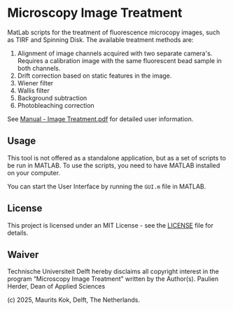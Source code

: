 # Microscopy Image Treatment
MatLab scripts for the treatment of fluorescence microcopy images, such as TIRF and Spinning Disk. The available treatment methods are:

1) Alignment of image channels acquired with two separate camera's. Requires a calibration image with the same fluorescent bead sample in both channels.
2) Drift correction based on static features in the image.
3) Wiener filter
4) Wallis filter
5) Background subtraction
6) Photobleaching correction

See [Manual - Image Treatment.pdf](Manual%20-%20Image%20Treatment.pdf) for detailed user information.

## Usage
This tool is not offered as a standalone application, but as a set of scripts to be run in MATLAB. To use the scripts, you need to have MATLAB installed on your computer.

You can start the User Interface by running the `GUI.m` file in MATLAB.

## License
This project is licensed under an MIT License - see the [LICENSE](LICENSE) file for details.

## Waiver
Technische Universiteit Delft hereby disclaims all copyright interest in the program “Microscopy Image Treatment” written by the Author(s). 
Paulien Herder, Dean of Applied Sciences

(c) 2025, Maurits Kok, Delft, The Netherlands.